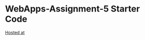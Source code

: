 # WebApps-Assignment-5 Starter Code
[Hosted at](https://44-563-web-apps-s23.github.io/44563-webapps-s23-assignment5-BhavyReddy17/plant.html)
